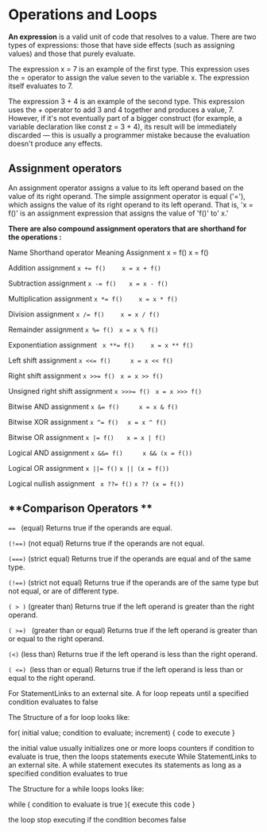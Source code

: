# Operations and Loops

**An expression** is a valid unit of code that resolves to a value. There are two types of expressions: those that have side effects (such as assigning values) and those that purely evaluate.

The expression x = 7 is an example of the first type. This expression uses the = operator to assign the value seven to the variable x. The expression itself evaluates to 7.

The expression 3 + 4 is an example of the second type. This expression uses the + operator to add 3 and 4 together and produces a value, 7. However, if it's not eventually part of a bigger construct (for example, a variable declaration like const z = 3 + 4), its result will be immediately discarded — this is usually a programmer mistake because the evaluation doesn't produce any effects.

## Assignment operators
An assignment operator assigns a value to its left operand based on the value of its right operand. The simple assignment operator is equal ('='), which assigns the value of its right operand to its left operand. That is, 'x = f()' is an assignment expression that assigns the value of 'f()' to' x.'

**There are also compound assignment operators that are shorthand for the operations :**

Name	Shorthand operator	Meaning
Assignment	x = f()	x = f()

Addition assignment	            `x += f()	`       ` x = x + f()`

Subtraction assignment	         `x -= f()	`       ` x = x - f()`

Multiplication assignment      	`x *= f()	`       ` x = x * f()`

Division assignment            	`x /= f()	`       ` x = x / f()`

Remainder assignment	           `x %= f()`	       ` x = x % f()`

Exponentiation assignment	     ` x **= f()`      ` 	x = x ** f()`

Left shift assignment	          `x <<= f()	`    ` x = x << f()`

Right shift assignment	       ` x >>= f()	`       `x = x >> f()`

Unsigned right shift assignment	 `x >>>= f()`	   ` x = x >>> f()`

Bitwise AND assignment	       `x &= f()	`         ` x = x & f()`

Bitwise XOR assignment	        `x ^= f()  `         	`x = x ^ f()`
 
Bitwise OR assignment	         `x |= f()	`         ` x = x | f()`

Logical AND assignment	       `x &&= f() `        `	x && (x = f())`

Logical OR assignment	        ` x ||= f()	`        `x || (x = f())`

Logical nullish assignment	    ` x ??= f()`        `x ?? (x = f())`



## **Comparison Operators **

`== `  (equal) Returns true if the operands are equal.

`(!==)` (not equal)  Returns true if the operands are not equal.

`(===)` (strict equal) Returns true if the operands are equal and of the same type. 

`(!==)` (strict not equal) Returns true if the operands are of the same type but not equal, or are of different type.

 `( > )` (greater than)  Returns true if the left operand is greater than the right operand.
 
`( >=) ` (greater than or equal)  Returns true if the left operand is greater than or equal to the right operand.

` (<) ` (less than)  Returns true if the left operand is less than the right operand.

`( <=) `(less than or equal)   Returns true if the left operand is less than or equal to the right operand.


For StatementLinks to an external site.
A for loop repeats until a specified condition evaluates to false

The Structure of a for loop looks like:

for( initial value; condition to evaluate; increment) { code to execute }

the initial value usually initializes one or more loops counters
if condition to evaluate is true, then the loops statements execute
While StatementLinks to an external site.
A while statement executes its statements as long as a specified condition evaluates to true

The Structure for a while loops looks like:

while ( condition to evaluate is true ){ execute this code }

the loop stop executing if the condition becomes false


